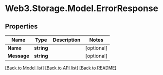 # Web3.Storage.Model.ErrorResponse

## Properties

Name | Type | Description | Notes
------------ | ------------- | ------------- | -------------
**Name** | **string** |  | [optional] 
**Message** | **string** |  | [optional] 

[[Back to Model list]](../README.md#documentation-for-models) [[Back to API list]](../README.md#documentation-for-api-endpoints) [[Back to README]](../README.md)

